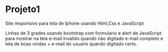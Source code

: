 # Projeto1
 Site responsivo para tela de Iphone usando Html,Css e JavaScript


Linhas de 3 grades usando bootstrap com formulario e alert de JavaScript para mostrar na tela e-mail invalido quando não digitado e-mail completo e tela de boas vindas + e-mail do usuario quando digitado certo.